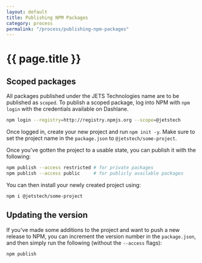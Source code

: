 ```yaml
---
layout: default
title: Publishing NPM Packages
category: process
permalink: "/process/publishing-npm-packages"
---
```


# {{ page.title }}

## Scoped packages

All packages published under the JETS Technologies name are
to be published as `scoped`. To publish a scoped package,
log into NPM with `npm login` with the credentials
available on Dashlane.

```sh
npm login --registry=http://registry.npmjs.org --scope=@jetstech
```

Once logged in, create your new project and run `npm init
-y`. Make sure to set the project name in the `package.json`
to `@jetstech/some-project`.

Once you've gotten the project to a usable state, you can
publish it with the following:

```sh
npm publish --access restricted # for private packages
npm publish --access public     # for publicly available packages
```

You can then install your newly created project using:

```sh
npm i @jetstech/some-project
```

## Updating the version

If you've made some additions to the project and want to
push a new release to NPM, you can increment the version
number in the `package.json`, and then simply run the
following (without the `--access` flags):

```sh
npm publish
```
